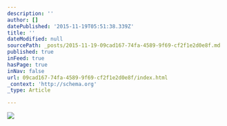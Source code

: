 ```yaml
---
description: ''
author: []
datePublished: '2015-11-19T05:51:38.339Z'
title: ''
dateModified: null
sourcePath: _posts/2015-11-19-09cad167-74fa-4589-9f69-cf2f1e2d0e8f.md
published: true
inFeed: true
hasPage: true
inNav: false
url: 09cad167-74fa-4589-9f69-cf2f1e2d0e8f/index.html
_context: 'http://schema.org'
_type: Article

---
```

![](https://the-grid-user-content.s3-us-west-2.amazonaws.com/5d19a93a-2673-4a4a-8d07-9ac085f6ccc4.JPG)